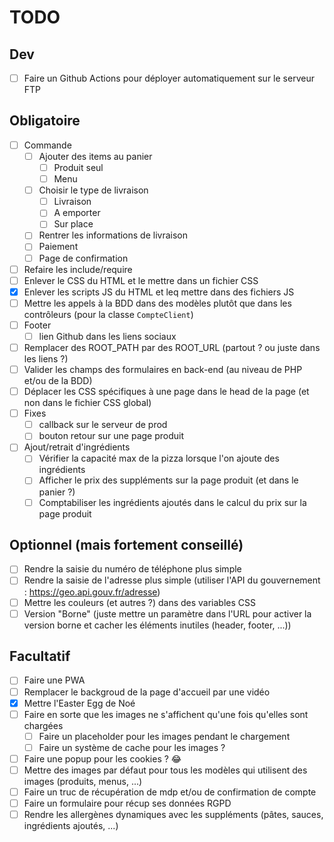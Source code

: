 # TODO

## Dev
- [ ] Faire un Github Actions pour déployer automatiquement sur le serveur FTP

## Obligatoire
- [ ] Commande
  - [ ] Ajouter des items au panier
    - [ ] Produit seul
    - [ ] Menu
  - [ ] Choisir le type de livraison
    - [ ] Livraison
    - [ ] A emporter
    - [ ] Sur place
  - [ ] Rentrer les informations de livraison
  - [ ] Paiement
  - [ ] Page de confirmation
- [ ] Refaire les include/require
- [ ] Enlever le CSS du HTML et le mettre dans un fichier CSS
- [x] Enlever les scripts JS du HTML et leq mettre dans des fichiers JS
- [ ] Mettre les appels à la BDD dans des modèles plutôt que dans les contrôleurs (pour la classe `CompteClient`)
- [ ] Footer
  - [ ] lien Github dans les liens sociaux
- [ ] Remplacer des ROOT_PATH par des ROOT_URL (partout ? ou juste dans les liens ?)
- [ ] Valider les champs des formulaires en back-end (au niveau de PHP et/ou de la BDD)
- [ ] Déplacer les CSS spécifiques à une page dans le head de la page (et non dans le fichier CSS global)
- [ ] Fixes
  - [ ] callback sur le serveur de prod
  - [ ] bouton retour sur une page produit
- [ ] Ajout/retrait d'ingrédients
  - [ ] Vérifier la capacité max de la pizza lorsque l'on ajoute des ingrédients
  - [ ] Afficher le prix des suppléments sur la page produit (et dans le panier ?)
  - [ ] Comptabiliser les ingrédients ajoutés dans le calcul du prix sur la page produit

## Optionnel (mais fortement conseillé)
- [ ] Rendre la saisie du numéro de téléphone plus simple
- [ ] Rendre la saisie de l'adresse plus simple (utiliser l'API du gouvernement : https://geo.api.gouv.fr/adresse)
- [ ] Mettre les couleurs (et autres ?) dans des variables CSS
- [ ] Version "Borne" (juste mettre un paramètre dans l'URL pour activer la version borne et cacher les éléments inutiles (header, footer, ...))

## Facultatif
- [ ] Faire une PWA
- [ ] Remplacer le backgroud de la page d'accueil par une vidéo
- [x] Mettre l'Easter Egg de Noé
- [ ] Faire en sorte que les images ne s'affichent qu'une fois qu'elles sont chargées
  - [ ] Faire un placeholder pour les images pendant le chargement
  - [ ] Faire un système de cache pour les images ?
- [ ] Faire une popup pour les cookies ? 😂
- [ ] Mettre des images par défaut pour tous les modèles qui utilisent des images (produits, menus, ...)
- [ ] Faire un truc de récupération de mdp et/ou de confirmation de compte
- [ ] Faire un formulaire pour récup ses données RGPD
- [ ] Rendre les allergènes dynamiques avec les suppléments (pâtes, sauces, ingrédients ajoutés, ...)